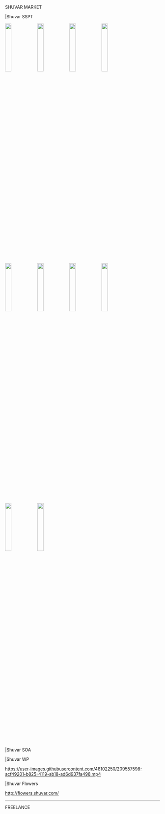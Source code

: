 SHUVAR MARKET

|Shuvar SSPT

<img src="https://user-images.githubusercontent.com/48102250/209557021-cfdce3c4-e927-4f71-bc25-b609e6439a92.png" height="20%" width="20%" >
<img src="https://user-images.githubusercontent.com/48102250/209557040-0612da29-a8b3-4311-9462-6ad2867c7895.PNG" height="20%" width="20%" >
<img src="https://user-images.githubusercontent.com/48102250/209557069-55fddb1b-42fc-440d-9f96-698dce87bdf1.PNG" height="20%" width="20%" >
<img src="https://user-images.githubusercontent.com/48102250/209557048-ffb2efaf-8b31-44c0-b9e6-de4acec25c66.PNG" height="20%" width="20%" >
<img src="https://user-images.githubusercontent.com/48102250/209557107-413a7888-5cd9-4f31-9dcb-f940830e2307.PNG" height="20%" width="20%" >

<img src="https://user-images.githubusercontent.com/48102250/209557130-5466891e-7125-4eb1-a403-45d364ba8bb9.PNG" height="20%" width="20%" >
<img src="https://user-images.githubusercontent.com/48102250/209557135-b98a8750-1a23-4a2f-a0f8-524808f0af1e.PNG" height="20%" width="20%" >
<img src="https://user-images.githubusercontent.com/48102250/209557147-04f1cdcb-7883-4e0b-90b0-f904c04dc461.PNG" height="20%" width="20%" >
<img src="https://user-images.githubusercontent.com/48102250/209557140-fe536027-2a87-48d6-9247-26a3e0905f1a.PNG" height="20%" width="20%" >
<img src="https://user-images.githubusercontent.com/48102250/209557059-4712e161-1e2f-4fd7-a176-a03d073c32cf.PNG" height="20%" width="20%" >

|Shuvar SOA

|Shuvar WP

https://user-images.githubusercontent.com/48102250/209557598-acf49201-b825-4119-ab18-ad6d937fa498.mp4

|Shuvar Flowers

http://flowers.shuvar.com/

-------------------------------------------------------------------------------------------------------------------------------------------------------------------------
FREELANCE 
